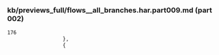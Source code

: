 ### kb/previews_full/flows__all_branches.har.part009.md (part 002)

```md
176
                  },
                  {
 
```

```
